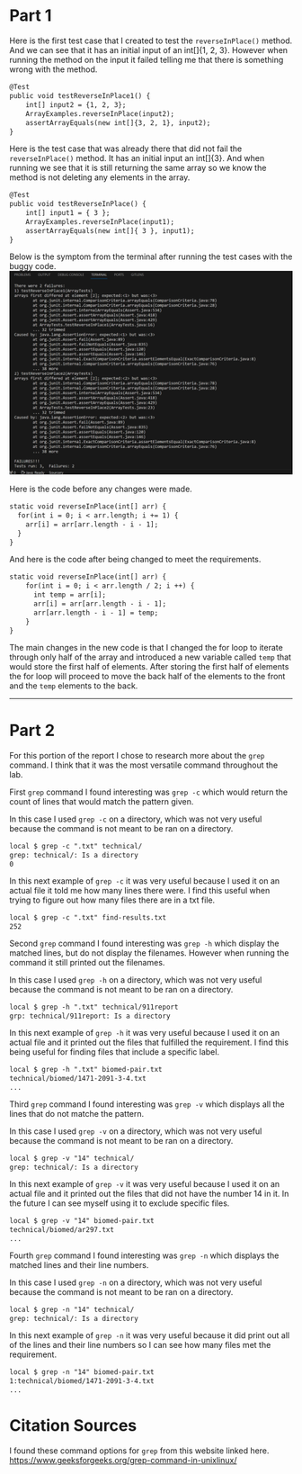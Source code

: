 # Part 1
Here is the first test case that I created to test the `reverseInPlace()` method. And we can see that it has an initial input of an int[]{1, 2, 3}. However when running the method on the input it failed telling me that there is something wrong with the method. 
```
@Test
public void testReverseInPlace1() {
    int[] input2 = {1, 2, 3};
    ArrayExamples.reverseInPlace(input2);
    assertArrayEquals(new int[]{3, 2, 1}, input2);
}
```
Here is the test case that was already there that did not fail the `reverseInPlace()` method. It has an initial input an int[]{3}. And when running we see that it is still returning the same array so we know the method is not deleting any elements in the array.
```
@Test 
public void testReverseInPlace() {
    int[] input1 = { 3 };
    ArrayExamples.reverseInPlace(input1);
    assertArrayEquals(new int[]{ 3 }, input1);
}
```
Below is the symptom from the terminal after running the test cases with the buggy code.
![Image](terminaloutput.png)

Here is the code before any changes were made.
```
static void reverseInPlace(int[] arr) {
  for(int i = 0; i < arr.length; i += 1) {
    arr[i] = arr[arr.length - i - 1];
  }
}
```

And here is the code after being changed to meet the requirements.
```
static void reverseInPlace(int[] arr) {
    for(int i = 0; i < arr.length / 2; i ++) {
      int temp = arr[i]; 
      arr[i] = arr[arr.length - i - 1]; 
      arr[arr.length - i - 1] = temp;
    }
}
```
The main changes in the new code is that I changed the for loop to iterate through only half of the array and introduced a new variable called `temp` that would store the first half of elements. After storing the first half of elements the for loop will proceed to move the back half of the elements to the front and the `temp` elements to the back.

-----------------------------------------------------------------------------------------------------------
# Part 2
For this portion of the report I chose to research more about the `grep` command. I think that it was the most versatile command throughout the lab.

First `grep` command I found interesting was `grep -c` which would return the count of lines that would match the pattern given.

In this case I used `grep -c` on a directory, which was not very useful because the command is not meant to be ran on a directory.
```
local $ grep -c ".txt" technical/
grep: technical/: Is a directory
0
```
In this next example of `grep -c` it was very useful because I used it on an actual file it told me how many lines there were. I find this useful when trying to figure out how many files there are in a txt file.
```
local $ grep -c ".txt" find-results.txt
252
```
Second `grep` command I found interesting was `grep -h` which display the matched lines, but do not display the filenames. However when running the command it still printed out the filenames.

In this case I used `grep -h` on a directory, which was not very useful because the command is not meant to be ran on a directory.
```
local $ grep -h ".txt" technical/911report
grp: technical/911report: Is a directory
```
In this next example of `grep -h` it was very useful because I used it on an actual file and it printed out the files that fulfilled the requirement. I find this being useful for finding files that include a specific label.
```
local $ grep -h ".txt" biomed-pair.txt
technical/biomed/1471-2091-3-4.txt
...
```
Third `grep` command I found interesting was `grep -v` which displays all the lines that do not matche the pattern.

In this case I used `grep -v` on a directory, which was not very useful because the command is not meant to be ran on a directory.
```
local $ grep -v "14" technical/
grep: technical/: Is a directory
```
In this next example of `grep -v` it was very useful because I used it on an actual file and it printed out the files that did not have the number 14 in it. In the future I can see myself using it to exclude specific files.
```
local $ grep -v "14" biomed-pair.txt
technical/biomed/ar297.txt
...
```
Fourth `grep` command I found interesting was `grep -n` which displays the matched lines and their line numbers.

In this case I used `grep -n` on a directory, which was not very useful because the command is not meant to be ran on a directory.
```
local $ grep -n "14" technical/
grep: technical/: Is a directory
```
In this next example of `grep -n` it was very useful because it did print out all of the lines and their line numbers so I can see how many files met the requirement.
```
local $ grep -n "14" biomed-pair.txt
1:technical/biomed/1471-2091-3-4.txt
...
```

# Citation Sources
I found these command options for `grep` from this website linked here. https://www.geeksforgeeks.org/grep-command-in-unixlinux/

